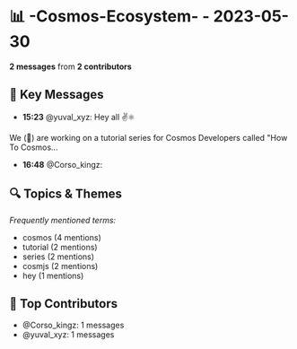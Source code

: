 # 📊 -Cosmos-Ecosystem- - 2023-05-30
**2 messages** from **2 contributors**

## 💬 Key Messages
- **15:23** @yuval_xyz: Hey all ✌️⚛️

We (🌋) are working on a tutorial series for Cosmos Developers called "How To Cosmos...
- **16:48** @Corso_kingz: 

## 🔍 Topics & Themes
*Frequently mentioned terms:*
- cosmos (4 mentions)
- tutorial (2 mentions)
- series (2 mentions)
- cosmjs (2 mentions)
- hey (1 mentions)

## 👥 Top Contributors
- @Corso_kingz: 1 messages
- @yuval_xyz: 1 messages